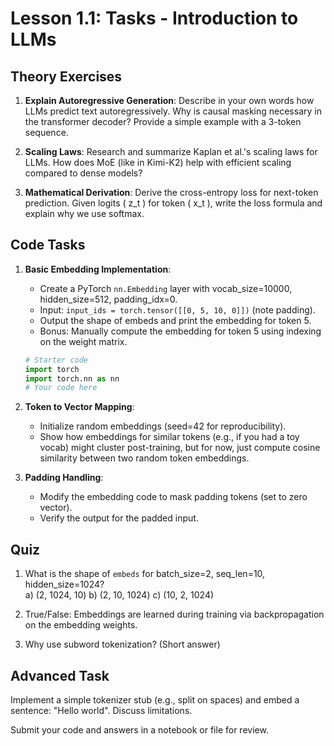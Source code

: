 # Lesson 1.1: Tasks - Introduction to LLMs

## Theory Exercises

1. **Explain Autoregressive Generation**: Describe in your own words how LLMs predict text autoregressively. Why is causal masking necessary in the transformer decoder? Provide a simple example with a 3-token sequence.

2. **Scaling Laws**: Research and summarize Kaplan et al.'s scaling laws for LLMs. How does MoE (like in Kimi-K2) help with efficient scaling compared to dense models?

3. **Mathematical Derivation**: Derive the cross-entropy loss for next-token prediction. Given logits \( z_t \) for token \( x_t \), write the loss formula and explain why we use softmax.

## Code Tasks

1. **Basic Embedding Implementation**:
   - Create a PyTorch `nn.Embedding` layer with vocab_size=10000, hidden_size=512, padding_idx=0.
   - Input: `input_ids = torch.tensor([[0, 5, 10, 0]])` (note padding).
   - Output the shape of embeds and print the embedding for token 5.
   - Bonus: Manually compute the embedding for token 5 using indexing on the weight matrix.

   ```python
   # Starter code
   import torch
   import torch.nn as nn
   # Your code here
   ```

2. **Token to Vector Mapping**:
   - Initialize random embeddings (seed=42 for reproducibility).
   - Show how embeddings for similar tokens (e.g., if you had a toy vocab) might cluster post-training, but for now, just compute cosine similarity between two random token embeddings.

3. **Padding Handling**:
   - Modify the embedding code to mask padding tokens (set to zero vector).
   - Verify the output for the padded input.

## Quiz

1. What is the shape of `embeds` for batch_size=2, seq_len=10, hidden_size=1024?  
   a) (2, 1024, 10) b) (2, 10, 1024) c) (10, 2, 1024)

2. True/False: Embeddings are learned during training via backpropagation on the embedding weights.

3. Why use subword tokenization? (Short answer)

## Advanced Task

Implement a simple tokenizer stub (e.g., split on spaces) and embed a sentence: "Hello world". Discuss limitations.

Submit your code and answers in a notebook or file for review.

